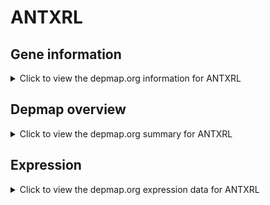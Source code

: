 <h1>ANTXRL</h1>

<h2>Gene information</h2>
<details>
  <summary>Click to view the depmap.org information for ANTXRL</summary>
  <p><a href="https://depmap.org/portal/gene/ANTXRL?tab=about" target="_BLANK">Open page in a new tab...</a></p>
  <iframe src="https://depmap.org/portal/gene/ANTXRL?tab=about" style="border:none;width:100%;height:800px"></iframe>
</details>

<h2>Depmap overview</h2>
<details>
  <summary>Click to view the depmap.org summary for ANTXRL</summary>
  <p><a href="https://depmap.org/portal/gene/ANTXRL?tab=overview" target="_BLANK">Open page in a new tab...</a></p>
  <iframe src="https://depmap.org/portal/gene/ANTXRL?tab=overview" style="border:none;width:100%;height:800px"></iframe>
</details>

<h2>Expression</h2>
<details>
  <summary>Click to view the depmap.org expression data for ANTXRL</summary>
  <p><a href="https://depmap.org/portal/gene/ANTXRL?tab=characterization" target="_BLANK">Open page in a new tab...</a></p>
  <iframe src="https://depmap.org/portal/gene/ANTXRL?tab=characterization" style="border:none;width:100%;height:800px"></iframe>
</details>


<!--
<h2>Reactome Pathway diagram</h2>
<details>
  <summary>Click to view the Reactome pathway for ANTXRL</summary>
  <p><a href="PURL" target="_BLANK">Open page in a new tab...</a></p>
  PNAME
</details>
-->


